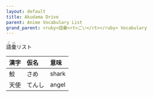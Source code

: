```yaml
---
layout: default
title: Akudama Drive
parent: Anime Vocabulary List
grand_parent: <ruby>語彙<rt>ごい</rt></ruby> Vocabulary
---
```


<ruby>語彙<rt>ごい</rt></ruby>リスト

| 漢字 | 仮名   | 意味  |
|:---- |:------ |:----- |
| 鮫   | さめ   | shark |
| 天使 | てんし | angel |
